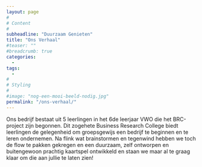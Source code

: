 ```yaml
---
layout: page
#
# Content
#
subheadline: "Duurzaam Genieten"
title: "Ons Verhaal"
#teaser: ""
#breadcrumb: true
categories:
  - 
tags:
  - 
#
# Styling
#
#image: "nog-een-mooi-beeld-nodig.jpg"
permalink: "/ons-verhaal/"
---
```


Ons bedrijf bestaat uit 5 leerlingen in het 6de leerjaar VWO die het BRC-project zijn begonnen. Dit zogehete Business Research College biedt leerlingen de gelegenheid om groepsgewijs een bedrijf te beginnen en te leren ondernemen. Na flink wat brainstormen en tegenwind hebben we toch de flow te pakken gekregen en een duurzaam, zelf ontworpen en buitengewoon prachtig kaartspel ontwikkeld en staan we maar al te graag klaar om die aan jullie te laten zien! 

